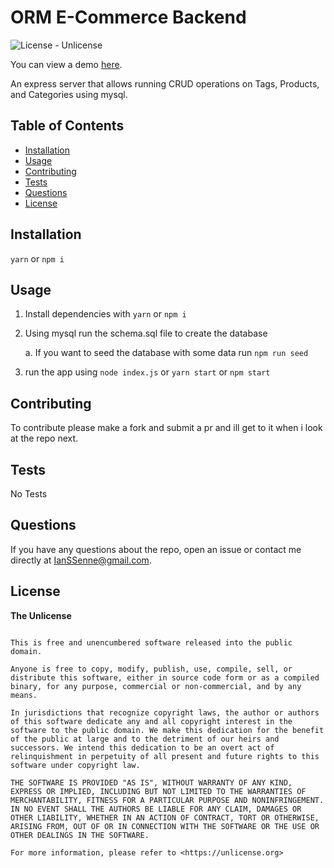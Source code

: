 # ORM E-Commerce Backend

![License - Unlicense](https://img.shields.io/static/v1?label=License&message=Unlicense&color=blue&style=plastic)

You can view a demo [here](https://youtu.be/fr0Y_p_ASr0).

An express server that allows running CRUD operations on Tags, Products, and Categories using mysql.

## Table of Contents

- [Installation](#installation)
- [Usage](#usage)
- [Contributing](#contributing)
- [Tests](#tests)
- [Questions](#questions)
- [License](#license)

## Installation

`yarn` or `npm i`

## Usage

1. Install dependencies with `yarn` or `npm i`

2. Using mysql run the schema.sql file to create the database

   a. If you want to seed the database with some data run `npm run seed`

3. run the app using `node index.js` or `yarn start` or `npm start`

## Contributing

To contribute please make a fork and submit a pr and ill get to it when i look at the repo next.

## Tests

No Tests

## Questions

If you have any questions about the repo, open an issue or contact me directly at [IanSSenne@gmail.com](mailto:IanSSenne@gmail.com).

## License

**The Unlicense**

```

This is free and unencumbered software released into the public domain.

Anyone is free to copy, modify, publish, use, compile, sell, or
distribute this software, either in source code form or as a compiled
binary, for any purpose, commercial or non-commercial, and by any
means.

In jurisdictions that recognize copyright laws, the author or authors
of this software dedicate any and all copyright interest in the
software to the public domain. We make this dedication for the benefit
of the public at large and to the detriment of our heirs and
successors. We intend this dedication to be an overt act of
relinquishment in perpetuity of all present and future rights to this
software under copyright law.

THE SOFTWARE IS PROVIDED "AS IS", WITHOUT WARRANTY OF ANY KIND,
EXPRESS OR IMPLIED, INCLUDING BUT NOT LIMITED TO THE WARRANTIES OF
MERCHANTABILITY, FITNESS FOR A PARTICULAR PURPOSE AND NONINFRINGEMENT.
IN NO EVENT SHALL THE AUTHORS BE LIABLE FOR ANY CLAIM, DAMAGES OR
OTHER LIABILITY, WHETHER IN AN ACTION OF CONTRACT, TORT OR OTHERWISE,
ARISING FROM, OUT OF OR IN CONNECTION WITH THE SOFTWARE OR THE USE OR
OTHER DEALINGS IN THE SOFTWARE.

For more information, please refer to <https://unlicense.org>


```
